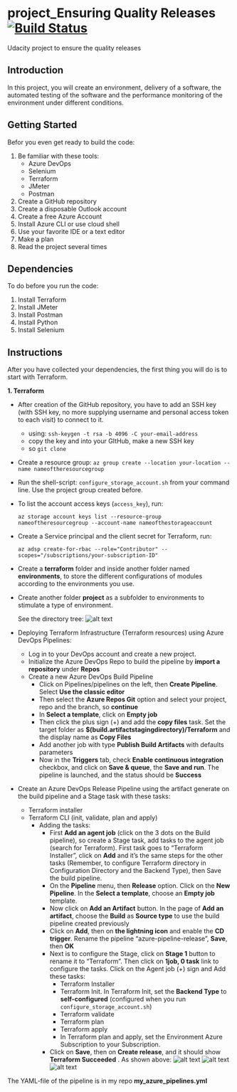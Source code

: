 # project_Ensuring Quality Releases [![Build Status](https://dev.azure.com/devops21a/proj-ensuring-QR/_apis/build/status/proj-ensuring-QR-CI?branchName=main)](https://dev.azure.com/devops21a/proj-ensuring-QR/_build/latest?definitionId=8&branchName=main)
Udacity project to ensure the quality releases 

## Introduction
In this project, you will create an environment, delivery of a software, the automated testing of the software and the performance monitoring of the environment under different conditions.

## Getting Started
Befor you even get ready to build the code:
1. Be familiar with these tools:
   * Azure DevOps
   * Selenium
   * Terraform
   * JMeter
   * Postman
2. Create a GitHub repository
3. Create a disposable Outlook account
4. Create a free Azure Account
5. Install Azure CLI or use cloud shell
6. Use your favorite IDE or a text editor
7. Make a plan
8. Read the project several times

## Dependencies
To do before you run the code:

1. Install Terraform
2. Install JMeter
3. Install Postman
4. Install Python
5. Install Selenium

## Instructions
After you have collected your dependencies, the first thing you will do is to start with Terraform.

  **1. Terraform**
  
  - After creation of the GitHub repository, you have to add an SSH key (with SSH key, no more supplying username and personal access token to each visit) to connect to it. 
    - using: ````ssh-keygen -t rsa -b 4096 -C your-email-address ````
    - copy the key and into your GItHub, make a new SSH key
    - so ````git clone````
  - Create a resource group: ````az group create --location your-location --name nameoftheresourcegroup````
  - Run the shell-script: ````configure_storage_account.sh```` from your command line. Use the project group created before.
  - To list the account access keys (````access_key````), run:
  
    ````az storage account keys list --resource-group nameoftheresourcegroup --account-name nameofthestorageaccount````
  - Create a Service principal and the client secret for Terraform, run:
  
    ````az adsp create-for-rbac --role="Contributor" --scopes="/subscriptions/your-subscription-ID"````
  - Create a __terraform__ folder and inside another folder named __environments__, to store the different configurations of modules according to the environments you use.
  - Create another folder __project__ as a subfolder to environments to stimulate a type of environment.
  
     See the directory tree:
    ![alt text](https://github.com/devops21a/project_Ensuring_QR/blob/main/screenshots/terraform_tree.png)
    
  - Deploying Terraform Infrastructure (Terraform resources) using Azure DevOps Pipelines:
    - Log in to your DevOps account and create a new project.
    - Initialize the Azure DevOps Repo to build the pipeline by __import a repository__ under __Repos__
    - Create a new Azure DevOps Build Pipeline
      - Click on Pipelines/pipelines on the left, then __Create Pipeline__. Select __Use the classic editor__
      - Then select the __Azure Repos Git__ option and select your project, repo and the branch, so __continue__
      - In __Select a template__, click on __Empty job__
      - Then click the plus sign (+) and add the __copy files__ task. Set the target folder as __$(build.artifactstagingdirectory)/Terraform__ and the display name as __Copy     Files__
      - Add another job with type __Publish Build Artifacts__ with defaults parameters
      - Now in the __Triggers__ tab, check __Enable continuous integration__ checkbox, and click on __Save & queue__, the __Save and run__. The pipeline is launched, and the status should be __Success__
 - Create an Azure DevOps Release Pipeline using the artifact generate on the build pipeline and a Stage task with these tasks:
   - Terraform installer
   - Terraform CLI (init, validate, plan and apply)
      - Adding the tasks:
        - First __Add an agent job__ (click on the 3 dots on the Build pipeline), so create a Stage task, add tasks to the agent job (search for Terraform). First task goes to “Terraform Installer”, click on __Add__ and it’s the same steps for the other tasks (Remember, to configure Terraform directory in Configuration Directory and the Backend Type), then Save the build pipeline.
        - On the __Pipeline__ menu, then __Release__ option. Click on the __New Pipeline__. In the __Select a template__, choose an __Empty job__ template.
        - Now click on __Add an Artifact__ button. In the page of __Add an artifact__, choose the __Build__ as __Source type__ to use the build pipeline created previously
        - Click on __Add__, then on __the lightning icon__ and enable the __CD trigger__. Rename the pipeline “azure-pipeline-release”, __Save__, then __OK__
        - Next is to configure the Stage, click on __Stage 1__ button to rename it to “Terraform”. Then click on __1job, 0 task__ link to configure the tasks. Click on the Agent job (+) sign and Add these tasks:
          - Terraform Installer
          - Terraform Init. In Terraform Init, set the __Backend Type__ to __self-configured__ (configured when you run ````configure_storage_account.sh````)
          - Terraform validate
          - Terraform plan
          - Terraform apply
          - In Terraform plan and apply, set the Environment Azure Subscription to your Subscription.
        - Click on __Save__, then on __Create release__, and it should show __Terraform Succeeded__ . As shown above:
        ![alt text](https://github.com/devops21a/project_Ensuring_QR/blob/main/screenshots/release_pipeline_succeeded.png)
        ![alt text](https://github.com/devops21a/project_Ensuring_QR/blob/main/screenshots/deployment_succeeded.png)
        ![alt text](https://github.com/devops21a/project_Ensuring_QR/blob/main/screenshots/pipeline_deployments.png)
        
The YAML-file of the pipeline is in my repo __my_azure_pipelines.yml__
